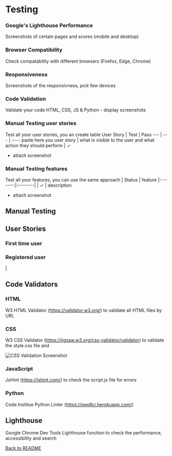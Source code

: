 # Testing

### Google's Lighthouse Performance
Screenshots of certain pages and scores (mobile and desktop)
### Browser Compatibility
Check compatability with different browsers (Firefox, Edge, Chrome)
### Responsiveness
Screenshots of the responsivness, pick few devices
### Code Validation
Validate your code HTML, CSS, JS & Python - display screenshots
### Manual Testing user stories
Test all your user stories, you an create table 
User Story |  Test | Pass
--- | --- | :---:
paste here you user story | what is visible to the user and what action they should perform | &check;
- attach screenshot
### Manual Testing features
Test all your features, you can use the same approach 
| Status | feature
|:-------:|:--------|
| &check; | description
- attach screenshot

## Manual Testing


## User Stories


### First time user


### Registered user
|

## Code Validators

### HTML

W3 HTML Validator (https://validator.w3.org/) to validate all HTML files by URI, 

### CSS

W3 CSS Validator (https://jigsaw.w3.org/css-validator/validator) to validate the style.css file and 

![CSS Validation Screenshot](/static/images/readme/testing/testcss.webp)

### JavaScript

JsHint (https://jshint.com/) to check the script.js file for errors

### Python

Code Institue Python Linter (https://pep8ci.herokuapp.com/)

## Lighthouse

Google Chrome Dev Tools Lighthouse function to check the performance, accessibility and search 

[Back to README](README.md)